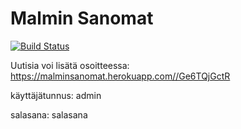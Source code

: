 # Malmin Sanomat

[![Build Status](https://travis-ci.org/quantti/malminsanomat.svg?branch=master)](https://travis-ci.org/quantti/malminsanomat)

Uutisia voi lisätä osoitteessa: https://malminsanomat.herokuapp.com//Ge6TQjGctR

käyttäjätunnus: admin

salasana: salasana


